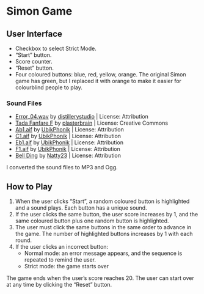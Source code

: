 # Simon Game
## User Interface
<ul>
<li>Checkbox to select Strict Mode.</li>
<li>“Start” button.</li>
<li>Score counter.</li>
<li>“Reset” button.</li>
<li>Four coloured buttons: blue, red, yellow, orange. The original Simon game has green, but I replaced it with orange to make it easier for colourblind people to play.</li>
</ul>

### Sound Files
<ul>
     <li> <a href="https://freesound.org/people/distillerystudio/sounds/327735/">Error_04.wav</a> by <a href="https://freesound.org/people/distillerystudio/">distillerystudio</a> | License: Attribution</li> 
     <li> <a href="https://freesound.org/people/plasterbrain/sounds/397354/">Tada Fanfare F</a> by <a href="https://freesound.org/people/plasterbrain/">plasterbrain</a> | License: Creative Commons</li>
     <li> <a href="https://freesound.org/people/UbikPhonik/sounds/177947/">Ab1.aif</a> by <a href="https://freesound.org/people/UbikPhonik/">UbikPhonik</a> | License: Attribution</li> 
     <li> <a href="https://freesound.org/people/UbikPhonik/sounds/177948/">C1.aif</a> by <a href="https://freesound.org/people/UbikPhonik/">UbikPhonik</a> | License: Attribution</li> 
     <li> <a href="https://freesound.org/people/UbikPhonik/sounds/177954/">Eb1.aif</a> by <a href="https://freesound.org/people/UbikPhonik/">UbikPhonik</a> | License: Attribution</li> 
     <li> <a href="https://freesound.org/people/UbikPhonik/sounds/177943/">F1.aif</a> by <a href="https://freesound.org/people/UbikPhonik/">UbikPhonik</a> | License: Attribution</li> 
     <li> <a href="https://freesound.org/people/Natty23/sounds/411749/">Bell Ding</a> by <a href="https://freesound.org/people/Natty23/">Natty23</a> | License: Attribution</li> 
</ul>
I converted the sound files to MP3 and Ogg.

## How to Play
<ol>
<li>When the user clicks “Start”, a random coloured button is highlighted and a sound plays. Each button has a unique sound.</li>
<li>If the user clicks the same button, the user score increases by 1, and the same coloured button plus one random button is highlighted.</li>
<li>The user must click the same buttons in the same order to advance in the game. The number of highlighted buttons increases by 1 with each round.</li>
<li>If the user clicks an incorrect button:
<ul>
<li>Normal mode: an error message appears, and the sequence is repeated to remind the user.</li>
<li>Strict mode: the game starts over</li></li></ul></ol>
The game ends when the user’s score reaches 20. The user can start over at any time by clicking the “Reset” button.

